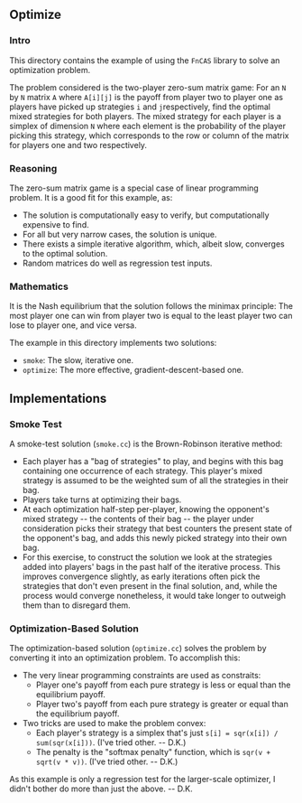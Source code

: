 ## Optimize

### Intro

This directory contains the example of using the `FnCAS` library to solve an optimization problem.

The problem considered is the two-player zero-sum matrix game: For an `N` by `N` matrix `A` where `A[i][j]` is the payoff from player two to player one as players have picked up strategies `i` and `j`respectively, find the optimal mixed strategies for both players. The mixed strategy for each player is a simplex of dimension `N` where each element is the probability of the player picking this strategy, which corresponds to the row or column of the matrix for players one and two respectively.

### Reasoning

The zero-sum matrix game is a special case of linear programming problem. It is a good fit for this example, as:

* The solution is computationally easy to verify, but computationally expensive to find.
* For all but very narrow cases, the solution is unique.
* There exists a simple iterative algorithm, which, albeit slow, converges to the optimal solution.
* Random matrices do well as regression test inputs.

### Mathematics

It is the Nash equilibrium that the solution follows the minimax principle: The most player one can win from player two is equal to the least player two can lose to player one, and vice versa.

The example in this directory implements two solutions:

* `smoke`: The slow, iterative one.
* `optimize`: The more effective, gradient-descent-based one.

## Implementations

### Smoke Test

A smoke-test solution (`smoke.cc`) is the Brown-Robinson iterative method:
* Each player has a "bag of strategies" to play, and begins with this bag containing one occurrence of each strategy. This player's mixed strategy is assumed to be the weighted sum of all the strategies in their bag.
* Players take turns at optimizing their bags.
* At each optimization half-step per-player, knowing the opponent's mixed strategy -- the contents of their bag -- the player under consideration picks their strategy that best counters the present state of the opponent's bag, and adds this newly picked strategy into their own bag.
* For this exercise, to construct the solution we look at the strategies added into players' bags in the past half of the iterative process. This improves convergence slightly, as early iterations often pick the strategies that don't even present in the final solution, and, while the process would converge nonetheless, it would take longer to outweigh them than to disregard them.

### Optimization-Based Solution

The optimization-based solution (`optimize.cc`) solves the problem by converting it into an optimization problem. To accomplish this:

* The very linear programming constraints are used as constraits:
  * Player one's payoff from each pure strategy is less or equal than the equilibrium payoff.
  * Player two's payoff from each pure strategy is greater or equal than the equilibrium payoff.
* Two tricks are used to make the problem convex:
  * Each player's strategy is a simplex that's just `s[i] = sqr(x[i]) / sum(sqr(x[i]))`. (I've tried other. -- D.K.)
  * The penalty is the "softmax penalty" function, which is `sqr(v + sqrt(v * v))`. (I've tried other. -- D.K.)

As this example is only a regression test for the larger-scale optimizer, I didn't bother do more than just the above. -- D.K.
